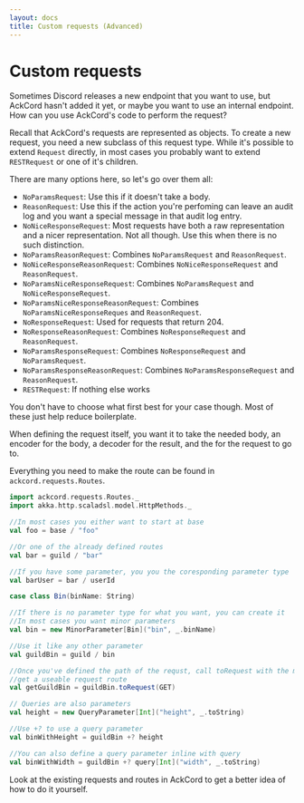 ```yaml
---
layout: docs
title: Custom requests (Advanced)
---
```


# Custom requests
Sometimes Discord releases a new endpoint that you want to use, but AckCord 
hasn't added it yet, or maybe you want to use an internal endpoint. How can you 
use AckCord's code to perform the request?

Recall that AckCord's requests are represented as objects. To create a new 
request, you need a new subclass of this request type. While it's possible to 
extend `Request` directly, in most cases you probably want to 
extend `RESTRequest` or one of it's children.

There are many options here, so let's go over them all:
* `NoParamsRequest`: Use this if it doesn't take a body.
* `ReasonRequest`: Use this if the action you're perfoming can leave an audit log
and you want a special message in that audit log entry.
* `NoNiceResponseRequest`: Most requests have both a raw representation and a nicer
 representation. Not all though. Use this when there is no such distinction.
* `NoParamsReasonRequest`: Combines `NoParamsRequest` and `ReasonRequest`.
* `NoNiceResponseReasonRequest`: Combines `NoNiceResponseRequest` and `ReasonRequest`.  
* `NoParamsNiceResponseRequest`: Combines `NoParamsRequest` and `NoNiceResponseRequest`.
* `NoParamsNiceResponseReasonRequest`: Combines `NoParamsNiceResponseReques` and `ReasonRequest`.
* `NoResponseRequest`: Used for requests that return 204.
* `NoResponseReasonRequest`: Combines `NoResponseRequest` and `ReasonRequest`.
* `NoParamsResponseRequest`: Combines `NoResponseRequest` and `NoParamsRequest`.
* `NoParamsResponseReasonRequest`: Combines `NoParamsResponseRequest` and `ReasonRequest`.
* `RESTRequest`: If nothing else works

You don't have to choose what first best for your case though. Most of these just 
help reduce boilerplate.

When defining the request itself, you want it to take the needed body, an 
encoder for the body, a decoder for the result, and the for the request to go to.

Everything you need to make the route can be found in `ackcord.requests.Routes`.
```scala mdoc
import ackcord.requests.Routes._
import akka.http.scaladsl.model.HttpMethods._

//In most cases you either want to start at base
val foo = base / "foo"

//Or one of the already defined routes
val bar = guild / "bar"

//If you have some parameter, you you the coresponding parameter type
val barUser = bar / userId

case class Bin(binName: String)

//If there is no parameter type for what you want, you can create it
//In most cases you want minor parameters
val bin = new MinorParameter[Bin]("bin", _.binName)

//Use it like any other parameter
val guildBin = guild / bin

//Once you've defined the path of the requst, call toRequest with the method to 
//get a useable request route
val getGuildBin = guildBin.toRequest(GET)

// Queries are also parameters
val height = new QueryParameter[Int]("height", _.toString)

//Use +? to use a query parameter
val binWithHeight = guildBin +? height

//You can also define a query parameter inline with query
val binWithWidth = guildBin +? query[Int]("width", _.toString)
```

Look at the existing requests and routes in AckCord to get a better idea of 
how to do it yourself.
